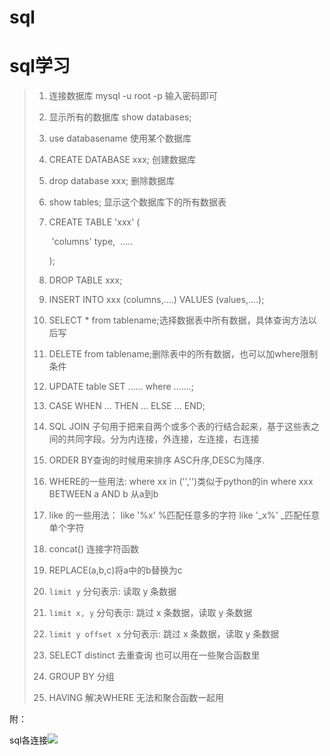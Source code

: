 # sql



# **sql学习**

> 1. 连接数据库 mysql -u root -p 输入密码即可
>
> 2. 显示所有的数据库 show databases;
>
> 3. use databasename 使用某个数据库
>
> 4. CREATE DATABASE xxx; 创建数据库
>
> 5. drop database xxx;  删除数据库
>
> 6. show tables; 显示这个数据库下的所有数据表
>
> 7. CREATE TABLE  'xxx'  (
>
>    ​	'columns'  type,
>    ​	.....
>
>    );
>
> 8. DROP TABLE xxx;
>
> 9. INSERT  INTO xxx (columns,....) VALUES (values,....);
>
> 10. SELECT  *  from tablename;选择数据表中所有数据，具体查询方法以后写
>
> 11. DELETE from tablename;删除表中的所有数据，也可以加where限制条件
>
> 12. UPDATE  table  SET ...... where  .......;
>
> 13. CASE WHEN  ... THEN ...  ELSE ...  END;
>
> 14. SQL JOIN 子句用于把来自两个或多个表的行结合起来，基于这些表之间的共同字段。分为内连接，外连接，左连接，右连接
>
> 15. ORDER BY查询的时候用来排序  ASC升序,DESC为降序.
>
> 16. WHERE的一些用法:
>     where xx  in ('','')类似于python的in
>     where xxx BETWEEN  a AND b 从a到b
>
> 17. like 的一些用法：
>     like '%x' %匹配任意多的字符
>     like '_x%'  _匹配任意单个字符
>
> 18. concat() 连接字符函数
>
> 19. REPLACE(a,b,c)将a中的b替换为c
>
> 20. `limit y` 分句表示: 读取 y 条数据
>
> 21. `limit x, y` 分句表示: 跳过 x 条数据，读取 y 条数据
>
> 22. `limit y offset x` 分句表示: 跳过 x 条数据，读取 y 条数据
>
> 23. SELECT distinct 去重查询 也可以用在一些聚合函数里
>
> 24. GROUP BY 分组
>
> 25. HAVING 解决WHERE 无法和聚合函数一起用
>

附：

sql各连接![](https://cdn.jsdelivr.net/gh/vllbc/img4blog//image/sqllj.jpg)
